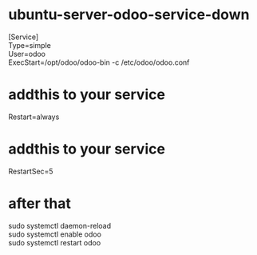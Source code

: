 # ubuntu-server-odoo-service-down   
[Service]   
Type=simple   
User=odoo   
ExecStart=/opt/odoo/odoo-bin -c /etc/odoo/odoo.conf   
# addthis to your service   
Restart=always  
# addthis to your service   
RestartSec=5   
# after that    
sudo systemctl daemon-reload   
sudo systemctl enable odoo   
sudo systemctl restart odoo   
